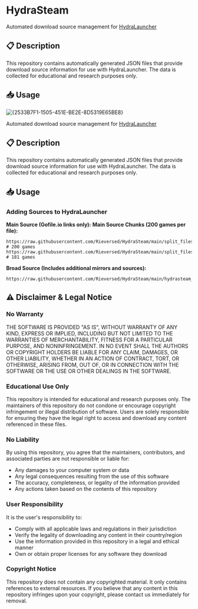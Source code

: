 # HydraSteam

Automated download source management for [HydraLauncher](https://hydralauncher.gg/)

## 📋 Description
This repository contains automatically generated JSON files that provide download source information for use with HydraLauncher. The data is collected for educational and research purposes only.

## 📥 Usage


![{2533B7F1-1505-451E-BE2E-8D5319E65BE8}](https://github.com/user-attachments/assets/6d5ca7e1-35f9-41bc-8e20-20c05ffeeccc)


Automated download source management for [HydraLauncher](https://hydralauncher.gg/)

## 📋 Description
This repository contains automatically generated JSON files that provide download source information for use with HydraLauncher. The data is collected for educational and research purposes only.

## 📥 Usage


### Adding Sources to HydraLauncher

**Main Source (Gofile.io links only):**
**Main Source Chunks (200 games per file):**
```
https://raw.githubusercontent.com/Rieversed/HydraSteam/main/split_files/hydrasteam/hydrasteam_part_1.json  # 200 games
https://raw.githubusercontent.com/Rieversed/HydraSteam/main/split_files/hydrasteam/hydrasteam_part_2.json  # 181 games
```


**Broad Source (Includes additional mirrors and sources):**
```bash
https://raw.githubusercontent.com/Rieversed/HydraSteam/main/hydrasteam_broad.json
```

## ⚠️ Disclaimer & Legal Notice

### No Warranty
THE SOFTWARE IS PROVIDED "AS IS", WITHOUT WARRANTY OF ANY KIND, EXPRESS OR IMPLIED, INCLUDING BUT NOT LIMITED TO THE WARRANTIES OF MERCHANTABILITY, FITNESS FOR A PARTICULAR PURPOSE, AND NONINFRINGEMENT. IN NO EVENT SHALL THE AUTHORS OR COPYRIGHT HOLDERS BE LIABLE FOR ANY CLAIM, DAMAGES, OR OTHER LIABILITY, WHETHER IN AN ACTION OF CONTRACT, TORT, OR OTHERWISE, ARISING FROM, OUT OF, OR IN CONNECTION WITH THE SOFTWARE OR THE USE OR OTHER DEALINGS IN THE SOFTWARE.

### Educational Use Only
This repository is intended for educational and research purposes only. The maintainers of this repository do not condone or encourage copyright infringement or illegal distribution of software. Users are solely responsible for ensuring they have the legal right to access and download any content referenced in these files.

### No Liability
By using this repository, you agree that the maintainers, contributors, and associated parties are not responsible or liable for:
- Any damages to your computer system or data
- Any legal consequences resulting from the use of this software
- The accuracy, completeness, or legality of the information provided
- Any actions taken based on the contents of this repository

### User Responsibility
It is the user's responsibility to:
- Comply with all applicable laws and regulations in their jurisdiction
- Verify the legality of downloading any content in their country/region
- Use the information provided in this repository in a legal and ethical manner
- Own or obtain proper licenses for any software they download

### Copyright Notice
This repository does not contain any copyrighted material. It only contains references to external resources. If you believe that any content in this repository infringes upon your copyright, please contact us immediately for removal.
